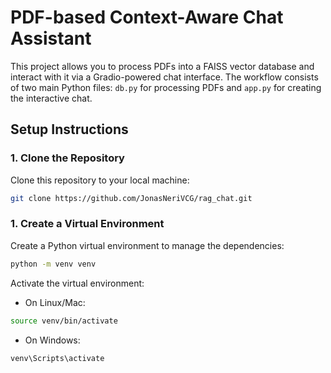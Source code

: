 # PDF-based Context-Aware Chat Assistant

This project allows you to process PDFs into a FAISS vector database and interact with it via a Gradio-powered chat interface. The workflow consists of two main Python files: `db.py` for processing PDFs and `app.py` for creating the interactive chat.

## Setup Instructions

### 1. Clone the Repository
Clone this repository to your local machine:

```bash
git clone https://github.com/JonasNeriVCG/rag_chat.git
```

### 1. Create a Virtual Environment

Create a Python virtual environment to manage the dependencies:

```bash
python -m venv venv
```

Activate the virtual environment:

* On Linux/Mac:

```bash
source venv/bin/activate
```

* On Windows:

```bash
venv\Scripts\activate
```
